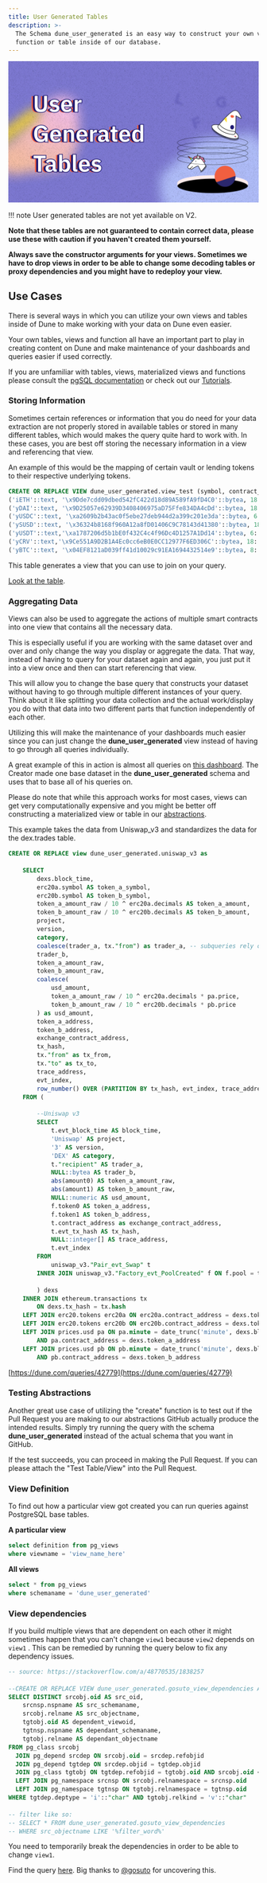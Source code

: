 ```yaml
---
title: User Generated Tables
description: >-
  The Schema dune_user_generated is an easy way to construct your own view,
  function or table inside of our database.
---
```


<style>
  .md-typeset h1,
  .md-content__button {
    display: none;
  }
  .md-header__topic{
    font-weight: bold;
  }
</style>

![dune docs cover user generated tables](images/cover-tables-user-generated.jpg)

!!! note
    User generated tables are not yet available on V2.

**Note that these tables are not guaranteed to contain correct data, please use these with caution if you haven't created them yourself.**

**Always save the constructor arguments for your views. Sometimes we have to drop views in order to be able to change some decoding tables or proxy dependencies and you might have to redeploy your view.**

## Use Cases

There is several ways in which you can utilize your own views and tables inside of Dune to make working with your data on Dune even easier.

Your own tables, views and function all have an important part to play in creating content on Dune and make maintenance of your dashboards and queries easier if used correctly.

If you are unfamiliar with tables, views, materialized views and functions please consult the [pgSQL documentation](https://www.postgresqltutorial.com/postgresql-views/) or check out our [Tutorials](../about/tutorials/).

### Storing Information

Sometimes certain references or information that you do need for your data extraction are not properly stored in available tables or stored in many different tables, which would makes the query quite hard to work with. In these cases, you are best off storing the necessary information in a view and referencing that view.

An example of this would be the mapping of certain vault or lending tokens to their respective underlying tokens.

```sql
CREATE OR REPLACE VIEW dune_user_generated.view_test (symbol, contract_address, decimals, underlying_token_address) AS VALUES
('iETH'::text, '\x9Dde7cdd09dbed542fC422d18d89A589fA9fD4C0'::bytea, 18::numeric, '\xc02aaa39b223fe8d0a0e5c4f27ead9083c756cc2'::bytea),
('yDAI'::text, '\x9D25057e62939D3408406975aD75Ffe834DA4cDd'::bytea, 18::numeric, '\x6B175474E89094C44Da98b954EedeAC495271d0F'::bytea),
('yUSDC'::text, '\xa2609b2b43ac0f5ebe27deb944d2a399c201e3da'::bytea, 6::numeric, '\xA0b86991c6218b36c1d19D4a2e9Eb0cE3606eB48'::bytea),
('ySUSD'::text, '\x36324b8168f960A12a8fD01406C9C78143d41380'::bytea, 18::numeric, '\x57Ab1ec28D129707052df4dF418D58a2D46d5f51'::bytea),
('yUSDT'::text,'\xa1787206d5b1bE0f432C4c4f96Dc4D1257A1Dd14'::bytea, 6::numeric, '\xdAC17F958D2ee523a2206206994597C13D831ec7'::bytea),
('yCRV'::text,'\x9Ce551A9D2B1A4Ec0cc6eB0E0CC12977F6ED306C'::bytea, 18::numeric, '\x6B175474E89094C44Da98b954EedeAC495271d0F'::bytea),
('yBTC'::text, '\x04EF8121aD039ff41d10029c91EA1694432514e9'::bytea, 8::numeric, '\x2260FAC5E5542a773Aa44fBCfeDf7C193bc2C599'::bytea)
```

This table generates a view that you can use to join on your query.

[Look at the table](https://dune.com/queries/41577).

### Aggregating Data

Views can also be used to aggregate the actions of multiple smart contracts into one view that contains all the necessary data.

This is especially useful if you are working with the same dataset over and over and only change the way you display or aggregate the data. That way, instead of having to query for your dataset again and again, you just put it into a view once and then can start referencing that view.

This will allow you to change the base query that constructs your dataset without having to go through multiple different instances of your query. Think about it like splitting your data collection and the actual work/display you do with that data into two different parts that function independently of each other.

Utilizing this will make the maintenance of your dashboards much easier since you can just change the **dune\_user\_generated** view instead of having to go through all queries individually.

A great example of this in action is almost all queries on [this dashboard](https://dune.com/keeganead/cryptoart\_1). The Creator made one base dataset in the **dune\_user\_generated** schema and uses that to base all of his queries on.

Please do note that while this approach works for most cases, views can get very computationally expensive and you might be better off constructing a materialized view or table in our [abstractions](abstractions/).

This example takes the data from Uniswap\_v3 and standardizes the data for the dex.trades table.

```sql
CREATE OR REPLACE view dune_user_generated.uniswap_v3 as 

    SELECT
        dexs.block_time,
        erc20a.symbol AS token_a_symbol,
        erc20b.symbol AS token_b_symbol,
        token_a_amount_raw / 10 ^ erc20a.decimals AS token_a_amount,
        token_b_amount_raw / 10 ^ erc20b.decimals AS token_b_amount,
        project,
        version,
        category,
        coalesce(trader_a, tx."from") as trader_a, -- subqueries rely on this COALESCE to avoid redundant joins with the transactions table
        trader_b,
        token_a_amount_raw,
        token_b_amount_raw,
        coalesce(
            usd_amount,
            token_a_amount_raw / 10 ^ erc20a.decimals * pa.price,
            token_b_amount_raw / 10 ^ erc20b.decimals * pb.price
        ) as usd_amount,
        token_a_address,
        token_b_address,
        exchange_contract_address,
        tx_hash,
        tx."from" as tx_from,
        tx."to" as tx_to,
        trace_address,
        evt_index,
        row_number() OVER (PARTITION BY tx_hash, evt_index, trace_address) AS trade_id
    FROM (

        --Uniswap v3
        SELECT
            t.evt_block_time AS block_time,
            'Uniswap' AS project,
            '3' AS version,
            'DEX' AS category,
            t."recipient" AS trader_a,
            NULL::bytea AS trader_b,
            abs(amount0) AS token_a_amount_raw,
            abs(amount1) AS token_b_amount_raw,
            NULL::numeric AS usd_amount,
            f.token0 AS token_a_address,
            f.token1 AS token_b_address,
            t.contract_address as exchange_contract_address,
            t.evt_tx_hash AS tx_hash,
            NULL::integer[] AS trace_address,
            t.evt_index
        FROM
            uniswap_v3."Pair_evt_Swap" t
        INNER JOIN uniswap_v3."Factory_evt_PoolCreated" f ON f.pool = t.contract_address

        ) dexs
    INNER JOIN ethereum.transactions tx
        ON dexs.tx_hash = tx.hash
    LEFT JOIN erc20.tokens erc20a ON erc20a.contract_address = dexs.token_a_address
    LEFT JOIN erc20.tokens erc20b ON erc20b.contract_address = dexs.token_b_address
    LEFT JOIN prices.usd pa ON pa.minute = date_trunc('minute', dexs.block_time)
        AND pa.contract_address = dexs.token_a_address
    LEFT JOIN prices.usd pb ON pb.minute = date_trunc('minute', dexs.block_time)
        AND pb.contract_address = dexs.token_b_address
```

[https://dune.com/queries/42779](https://dune.com/queries/42779)

### Testing Abstractions

Another great use case of utilizing the "create" function is to test out if the Pull Request you are making to our abstractions GitHub actually produce the intended results. Simply try running the query with the schema **dune\_user\_generated** instead of the actual schema that you want in GitHub.

If the test succeeds, you can proceed in making the Pull Request. If you can please attach the "Test Table/View" into the Pull Request.

### View Definition

To find out how a particular view got created you can run queries against PostgreSQL base tables.

**A particular view**

```sql
select definition from pg_views 
where viewname = 'view_name_here'
```

**All views**

```sql
select * from pg_views 
where schemaname = 'dune_user_generated'
```

### View dependencies

If you build multiple views that are dependent on each other it might sometimes happen that you can't change `view1` because `view2` depends on `view1` . This can be remedied by running the query below to fix any dependency issues.

```sql
-- source: https://stackoverflow.com/a/48770535/1838257

--CREATE OR REPLACE VIEW dune_user_generated.gosuto_view_dependencies AS
SELECT DISTINCT srcobj.oid AS src_oid,
    srcnsp.nspname AS src_schemaname,
    srcobj.relname AS src_objectname,
    tgtobj.oid AS dependent_viewoid,
    tgtnsp.nspname AS dependant_schemaname,
    tgtobj.relname AS dependant_objectname
FROM pg_class srcobj
  JOIN pg_depend srcdep ON srcobj.oid = srcdep.refobjid
  JOIN pg_depend tgtdep ON srcdep.objid = tgtdep.objid
  JOIN pg_class tgtobj ON tgtdep.refobjid = tgtobj.oid AND srcobj.oid <> tgtobj.oid
  LEFT JOIN pg_namespace srcnsp ON srcobj.relnamespace = srcnsp.oid
  LEFT JOIN pg_namespace tgtnsp ON tgtobj.relnamespace = tgtnsp.oid
WHERE tgtdep.deptype = 'i'::"char" AND tgtobj.relkind = 'v'::"char"

-- filter like so:
-- SELECT * FROM dune_user_generated.gosuto_view_dependencies
-- WHERE src_objectname LIKE '%filter_word%'
```

You need to temporarily break the dependencies in order to be able to change `view1`.

Find the query [here](https://dune.com/queries/70916). Big thanks to [@gosuto](https://dune.com/gosuto) for uncovering this.
